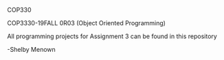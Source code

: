 COP330

COP3330-19FALL 0R03 (Object Oriented Programming)

All programming projects for Assignment 3 can be found in this repository

-Shelby Menown
